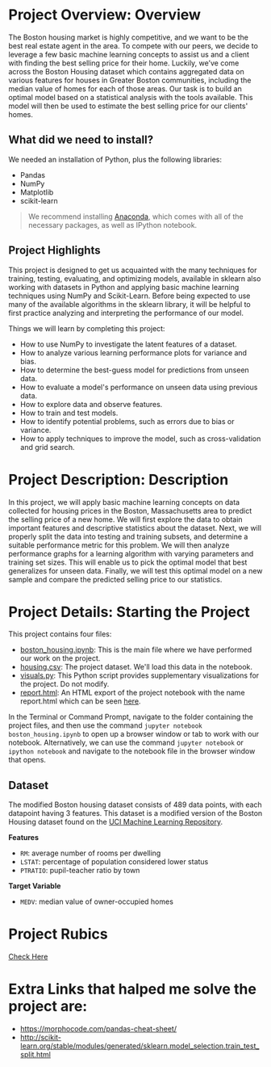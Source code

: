 # Project Overview: Overview
The Boston housing market is highly competitive, and we want to be the best real estate agent in the area. To compete with our peers, we decide to leverage a few basic machine learning concepts to assist us and a client with finding the best selling price for their home. Luckily, we’ve come across the Boston Housing dataset which contains aggregated data on various features for houses in Greater Boston communities, including the median value of homes for each of those areas. Our task is to build an optimal model based on a statistical analysis with the tools available. This model will then be used to estimate the best selling price for our clients' homes.

## What did we need to install?
We needed an installation of Python, plus the following libraries:
* Pandas
* NumPy
* Matplotlib
* scikit-learn

>We recommend installing [Anaconda](https://www.continuum.io/downloads), which comes with all of the necessary packages, as well as IPython notebook.

## Project Highlights
This project is designed to get us acquainted with the many techniques for training, testing, evaluating, and optimizing models, available in sklearn also working with datasets in Python and applying basic machine learning techniques using NumPy and Scikit-Learn. Before being expected to use many of the available algorithms in the sklearn library, it will be helpful to first practice analyzing and interpreting the performance of our model.

Things we will learn by completing this project:
* How to use NumPy to investigate the latent features of a dataset.
* How to analyze various learning performance plots for variance and bias.
* How to determine the best-guess model for predictions from unseen data.
* How to evaluate a model's performance on unseen data using previous data.
* How to explore data and observe features.
* How to train and test models.
* How to identify potential problems, such as errors due to bias or variance.
* How to apply techniques to improve the model, such as cross-validation and grid search.

# Project Description: Description
In this project, we will apply basic machine learning concepts on data collected for housing prices in the Boston, Massachusetts area to predict the selling price of a new home. We will first explore the data to obtain important features and descriptive statistics about the dataset. Next, we will properly split the data into testing and training subsets, and determine a suitable performance metric for this problem. We will then analyze performance graphs for a learning algorithm with varying parameters and training set sizes. This will enable us to pick the optimal model that best generalizes for unseen data. Finally, we will test this optimal model on a new sample and compare the predicted selling price to our statistics.

# Project Details: Starting the Project
This project contains four files:

* [boston_housing.ipynb](https://github.com/beingjainparas/Udacity-Predicting_boston_housing_prices/blob/master/boston_housing.ipynb): This is the main file where we have performed our work on the project.
* [housing.csv](https://github.com/beingjainparas/Udacity-Predicting_boston_housing_prices/blob/master/housing.csv): The project dataset. We'll load this data in the notebook.
* [visuals.py](https://github.com/beingjainparas/Udacity-Predicting_boston_housing_prices/blob/master/visuals.py): This Python script provides supplementary visualizations for the project. Do not modify.
* [report.html](https://github.com/beingjainparas/Udacity-Predicting_boston_housing_prices/blob/master/boston_housing.html): An HTML export of the project notebook with the name report.html which can be seen [here](https://beingjainparas.github.io/Udacity-Predicting_boston_housing_prices/report.html).

In the Terminal or Command Prompt, navigate to the folder containing the project files, and then use the command `jupyter notebook boston_housing.ipynb` to open up a browser window or tab to work with our notebook. Alternatively, we can use the command `jupyter notebook` or `ipython notebook` and navigate to the notebook file in the browser window that opens.

## Dataset
The modified Boston housing dataset consists of 489 data points, with each datapoint having 3 features. This dataset is a modified version of the Boston Housing dataset found on the [UCI Machine Learning Repository](https://archive.ics.uci.edu/ml/datasets/Housing).

**Features**
* `RM`: average number of rooms per dwelling
* `LSTAT`: percentage of population considered lower status
* `PTRATIO`: pupil-teacher ratio by town

**Target Variable**
* `MEDV`: median value of owner-occupied homes

# Project Rubics
[Check Here](https://review.udacity.com/#!/rubrics/103/view)

# Extra Links that halped me solve the project are:
* https://morphocode.com/pandas-cheat-sheet/
* http://scikit-learn.org/stable/modules/generated/sklearn.model_selection.train_test_split.html
